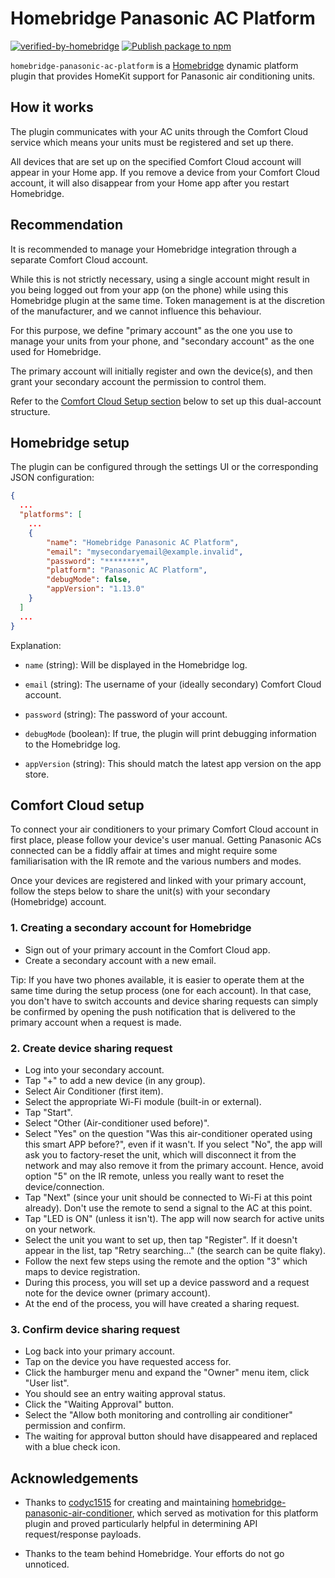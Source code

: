 # Homebridge Panasonic AC Platform

[![verified-by-homebridge](https://badgen.net/badge/homebridge/verified/purple)](https://github.com/homebridge/homebridge/wiki/Verified-Plugins)
[![Publish package to npm](https://github.com/embee8/homebridge-panasonic-ac-platform/actions/workflows/npm-publish.yml/badge.svg)](https://github.com/embee8/homebridge-panasonic-ac-platform/actions/workflows/npm-publish.yml)

`homebridge-panasonic-ac-platform` is a [Homebridge](https://homebridge.io) dynamic platform plugin that provides HomeKit support for Panasonic air conditioning units.

## How it works
The plugin communicates with your AC units through the Comfort Cloud service which means your units must be registered and set up there.

All devices that are set up on the specified Comfort Cloud account will appear in your Home app. If you remove a device from your Comfort Cloud account, it will also disappear from your Home app after you restart Homebridge.

## Recommendation
It is recommended to manage your Homebridge integration through a separate Comfort Cloud account.

While this is not strictly necessary, using a single account might result in you being logged out from your app (on the phone) while using this Homebridge plugin at the same time. Token management is at the discretion of the manufacturer, and we cannot influence this behaviour.

For this purpose, we define "primary account" as the one you use to manage your units from your phone, and "secondary account" as the one used for Homebridge.

The primary account will initially register and own the device(s), and then grant your secondary account the permission to control them.

Refer to the [Comfort Cloud Setup section](#Comfort-Cloud-Setup) below to set up this dual-account structure.


## Homebridge setup
The plugin can be configured through the settings UI or the corresponding JSON configuration:

```json
{
  ...
  "platforms": [
    ...
    {
        "name": "Homebridge Panasonic AC Platform",
        "email": "mysecondaryemail@example.invalid",
        "password": "********",
        "platform": "Panasonic AC Platform",
        "debugMode": false,
        "appVersion": "1.13.0"
    }
  ]
  ...
}
```

Explanation:

* `name` (string): Will be displayed in the Homebridge log.

* `email` (string): The username of your (ideally secondary) Comfort Cloud account.

* `password` (string): The password of your account.

* `debugMode` (boolean): If true, the plugin will print debugging information to the Homebridge log. 

* `appVersion` (string): This should match the latest app version on the app store.


## Comfort Cloud setup

To connect your air conditioners to your primary Comfort Cloud account in first place, please follow your device's user manual. Getting Panasonic ACs connected can be a fiddly affair at times and might require some familiarisation with the IR remote and the various numbers and modes.

Once your devices are registered and linked with your primary account, follow the steps below to share the unit(s) with your secondary (Homebridge) account.

### 1. Creating a secondary account for Homebridge
- Sign out of your primary account in the Comfort Cloud app.
- Create a secondary account with a new email.

Tip: If you have two phones available, it is easier to operate them at the same time during the setup process (one for each account). In that case, you don't have to switch accounts and device sharing requests can simply be confirmed by opening the push notification that is delivered to the primary account when a request is made.

### 2. Create device sharing request
- Log into your secondary account.
- Tap "+" to add a new device (in any group).
- Select Air Conditioner (first item).
- Select the appropriate Wi-Fi module (built-in or external).
- Tap "Start".
- Select "Other (Air-conditioner used before)".
- Select "Yes" on the question "Was this air-conditioner operated using this smart APP before?", even if it wasn't. If you select "No", the app will ask you to factory-reset the unit, which will disconnect it from the network and may also remove it from the primary account. Hence, avoid option "5" on the IR remote, unless you really want to reset the device/connection.
- Tap "Next" (since your unit should be connected to Wi-Fi at this point already). Don't use the remote to send a signal to the AC at this point.
- Tap "LED is ON" (unless it isn't). The app will now search for active units on your network.
- Select the unit you want to set up, then tap "Register". If it doesn't appear in the list, tap "Retry searching..." (the search can be quite flaky).
- Follow the next few steps using the remote and the option "3" which maps to device registration.
- During this process, you will set up a device password and a request note for the device owner (primary account).
- At the end of the process, you will have created a sharing request.

### 3. Confirm device sharing request
- Log back into your primary account.
- Tap on the device you have requested access for.
- Click the hamburger menu and expand the "Owner" menu item, click "User list".
- You should see an entry waiting approval status.
- Click the "Waiting Approval" button.
- Select the "Allow both monitoring and controlling air conditioner" permission and confirm.
- The waiting for approval button should have disappeared and replaced with a blue check icon.


## Acknowledgements
* Thanks to [codyc1515](https://github.com/codyc1515) for creating and maintaining [homebridge-panasonic-air-conditioner](https://github.com/codyc1515/homebridge-panasonic-air-conditioner), which served as motivation for this platform plugin and proved particularly helpful in determining API request/response payloads.

* Thanks to the team behind Homebridge. Your efforts do not go unnoticed.

